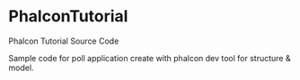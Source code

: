 # PhalconTutorial
Phalcon Tutorial Source Code

Sample code for poll application create with phalcon dev tool for structure & model.
